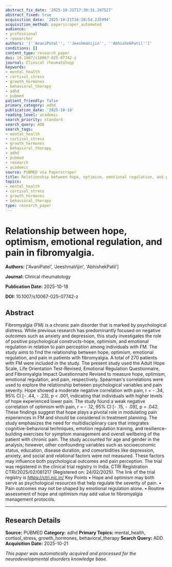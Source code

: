 ```yaml
---
abstract_fix_date: '2025-10-21T17:30:31.297527'
abstract_fixed: true
acquisition_date: '2025-10-21T16:20:54.235994'
acquisition_method: paperscraper_automated
audience:
- professional
- researcher
authors: '[''AvaniPatel'', ''JeeshmaVijin'', ''AbhishekPatil'']'
conditions: []
content_type: research_paper
doi: 10.1007/s10067-025-07742-z
journal: Clinical rheumatology
keywords:
- mental_health
- cortisol_stress
- growth_hormones
- behavioral_therapy
- adhd
- pubmed
patient_friendly: false
primary_category: adhd
publication_date: '2025-10-18'
reading_level: academic
search_priority: standard
search_query: ADD
search_tags:
- mental_health
- cortisol_stress
- growth_hormones
- behavioral_therapy
- adhd
- pubmed
- research
- academic
source: PUBMED via Paperscraper
title: Relationship between hope, optimism, emotional regulation, and pain in fibromyalgia.
topics:
- mental_health
- cortisol_stress
- growth_hormones
- behavioral_therapy
type: research_paper
---
```


# Relationship between hope, optimism, emotional regulation, and pain in fibromyalgia.

**Authors:** ['AvaniPatel', 'JeeshmaVijin', 'AbhishekPatil']

**Journal:** Clinical rheumatology

**Publication Date:** 2025-10-18

**DOI:** 10.1007/s10067-025-07742-z

## Abstract

Fibromyalgia (FM) is a chronic pain disorder that is marked by psychological distress. While previous research has predominantly focused on negative outcomes such as anxiety and depression, this study investigates the role of positive psychological constructs-hope, optimism, and emotional regulation-in relation to pain perception among individuals with FM. The study aims to find the relationship between hope, optimism, emotional regulation, and pain in patients with fibromyalgia. A total of 270 patients with FM were included in the study. The present study used the Adult Hope Scale, Life Orientation Test-Revised, Emotional Regulation Questionnaire, and Fibromyalgia Impact Questionnaire Revised to measure hope, optimism, emotional regulation, and pain, respectively. Spearman's correlations were used to explore the relationship between psychological variables and pain severity. Hope showed a moderate negative correlation with pain, r = - .34, 95% CI [- .44, - .23], p < .001, indicating that individuals with higher levels of hope experienced lower pain. The study found a weak negative correlation of optimism with pain, r = - .12, 95% CI [- .15, - .09], p = .042. These findings suggest that hope plays a pivotal role in modulating pain experiences in FM and should be considered in treatment planning. The study emphasizes the need for multidisciplinary care that integrates cognitive-behavioral techniques, emotion regulation training, and resilience-building exercises for symptom management and overall wellbeing of the patient with chronic pain. The study accounted for age and gender in the analysis; however, other confounding variables such as socioeconomic status, education, disease duration, and comorbidities like depression, anxiety, and social and relational factors were not measured. These factors may influence both psychological outcomes and pain perception. The trial was registered in the clinical trial registry in India. CTRI Registration CTRI/2025/02/081217 (Registered on: 24/02/2025). The link of the trial registry is https://ctri.nic.in/ Key Points • Hope and optimism may both serve as psychological resources that help regulate the severity of pain. • Pain outcomes may not be shaped by emotional regulation alone. • Routine assessment of hope and optimism may add value to fibromyalgia management protocols.

---

## Research Details

**Source:** PUBMED
**Category:** adhd
**Primary Topics:** mental_health, cortisol_stress, growth_hormones, behavioral_therapy
**Search Query:** ADD
**Acquisition Date:** 2025-10-21

*This paper was automatically acquired and processed for the neurodevelopmental disorders knowledge base.*
